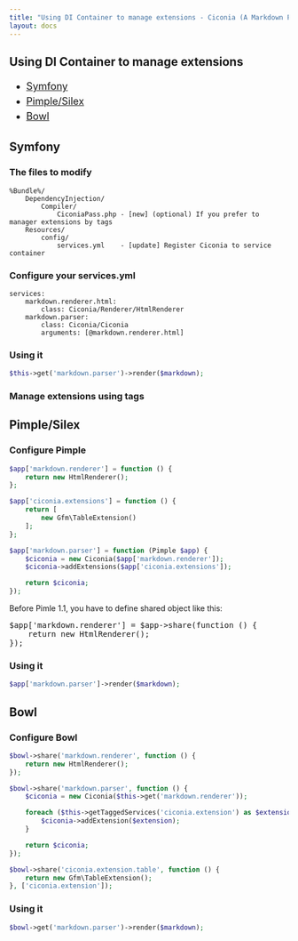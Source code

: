 ```yaml
---
title: "Using DI Container to manage extensions - Ciconia (A Markdown Parser"
layout: docs
---
```


<h2 class="title">Using DI Container to manage extensions</h2>

<ul style="font-size:18px;line-height: 1.5;">
  <li><a href="#symfony">Symfony</a></li>
  <li><a href="#pimple">Pimple/Silex</a></li>
  <li><a href="#bowl">Bowl</a></li>
</ul>

<h2 id="symfony">Symfony</h2>

### The files to modify

```
%Bundle%/
    DependencyInjection/
        Compiler/
            CiconiaPass.php - [new] (optional) If you prefer to manager extensions by tags
    Resources/
        config/
            services.yml    - [update] Register Ciconia to service container
```

### Configure your services.yml

```
services:
    markdown.renderer.html:
        class: Ciconia/Renderer/HtmlRenderer
    markdown.parser:
        class: Ciconia/Ciconia
        arguments: [@markdown.renderer.html]
```

### Using it

``` php
$this->get('markdown.parser')->render($markdown);
```

### Manage extensions using tags

<h2 id="pimple">Pimple/Silex</h2>

### Configure Pimple

``` php
$app['markdown.renderer'] = function () {
    return new HtmlRenderer();
};

$app['ciconia.extensions'] = function () {
    return [
        new Gfm\TableExtension()
    ];
};

$app['markdown.parser'] = function (Pimple $app) {
    $ciconia = new Ciconia($app['markdown.renderer']);
    $ciconia->addExtensions($app['ciconia.extensions']);

    return $ciconia;
});
```

<div class="alert alert-info">
<p>Before Pimle 1.1, you have to define shared object like this:</p>
<pre>$app['markdown.renderer'] = $app->share(function () {
    return new HtmlRenderer();
});</pre>
</div>

### Using it

``` php
$app['markdown.parser']->render($markdown);
```

<h2 id="bowl">Bowl</h2>

### Configure Bowl

``` php
$bowl->share('markdown.renderer', function () {
    return new HtmlRenderer();
});

$bowl->share('markdown.parser', function () {
    $ciconia = new Ciconia($this->get('markdown.renderer'));

    foreach ($this->getTaggedServices('ciconia.extension') as $extension) {
        $ciconia->addExtension($extension);
    }

    return $ciconia;
});

$bowl->share('ciconia.extension.table', function () {
    return new Gfm\TableExtension();
}, ['ciconia.extension']);
```

### Using it

``` php
$bowl->get('markdown.parser')->render($markdown);
```